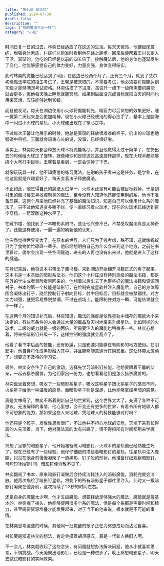 ```yaml
---
title: "第七章 暗影钉"
published: 2024-07-09
draft: false
description: ""
tags: ["我的魔法不太一样"]
category: "小说"
---
```


时间日复一日的过去，林奕已经适应了在这边的生活。每天天微亮，他便起床晨练，增强身体素质，村民们总能准时看到他在路上跑步。回来后便帮着王村长家人干活，渐渐的，他吃的已经是以前的四五倍了。接触魔法后，他的身体也逐渐发生了变化，他能够感觉自己的体力变好，力量变强，身体变得结实。

此时林奕的魔能已经达到了5级，在这边已经两个月了，还有三个月，就到了艾尔初级魔法学院的招生考试了，王馨是被录取的，不需要考试，他必须要将魔能达到10级才能够满足考试资格。林奕估摸了下进度，虽说升一级下一级所需要的魔能就会更多，但他每天晚上睡觉就能冥想，如果到后面没完成目标就把白天的时间也用来冥想，应该能够达到10级。

而且他发现，每天在湖边使用小火球将魔能耗光，精疲力尽后冥想的效果更好，睡一觉第二天起来总会更加精神。现在小火球已经使用的得心应手了，基本上是脑海中一闪过小火球的星轨，小火球便出现在了掌心之中。

不过每次王馨让他展示的时候，他总是表现的释放很艰难的样子，扔出的火球也勉强砸中目标。王馨就会语重心长的说，没事，已经很好啦。

事实上，林奕每天都会释放火球术将魔能耗尽。并且他觉得太过于简单了，在扔出去的时候给火球加了旋转，就像棒球和足球通过高速旋转那样，现在火球术都能够绕个大弯打中目标。王馨若是看到，一定会惊掉了下巴。

就像玩玩具一样，他不知疲倦的练习魔法，在别的孩子看来这是任务，是学业，在他这里就是兴趣爱好了，每天变着法子释放魔法。

不止如此，他觉得自己的魔法太过单一，火球术还是有可能会被目标躲掉，于是到村里的藏书楼去寻找控制类的魔法，至今没有人知道他还能使用别的系，他也不准备显摆，这两个月来他已经补充了基础的魔法知识，知道自己可以使用什么系的魔法了。只不过他知道贪多嚼不烂，便一直练习着火球术，现在的火球术已经达到百步穿杨，一箭双雕这种水平了。

在藏书楼，他找到了一本暗影系的书，这让他兴奋不已，不禁感叹魔法真是太神奇了。还能这样使用，一遍一遍的刷新他的认知。

他突然觉得世界变大了。在原本的世界，人们只为了钱考虑，殊不知，这就像蚂蚁只为了食物忙忙碌碌一辈子。他已经想明白自己为什么会来到这个地方，之前在书里看过，偶尔会出现一些空间隧道，进去的人再也没有出来过，他就是进入了这样的隧道。

在登记完后，他将这本书带出了藏书楼。来到湖边开始翻开书籍正式的看了起来。这本书是一本基础的暗影系法书，他们这个小村庄没有特别高级的魔法书籍，都是在外的学生或者冒险者带回来的。他想着以后出去了也带些好的魔法书籍和资源回村子。书本的第一个技能是暗影钉，在绘制完成星轨并注入魔能后，自己的身体周围会凝练出钉子，随后控制钉子射向目标，射中目标后，目标就会被禁锢住。对方实力越强，就更容易挣脱禁锢。不过在战场上，能限制住对方一瞬，可能结果就会不一样了。

在这两个月的知识补充后，林奕知道，魔法的强度是依靠星轨中储存的魔能大小来决定的，有些有条件的人会通过大量的魔晶及天材地宝来升级星轨。比如同样的火球术，二级的威力就是一级的两倍，所需要注入的魔能也稍微多一些。林奕心想着，将来把暗影钉升级一下，这样控制的强度就会高点了。

他看了看书本后面的技能，还有影遁，只是影遁只能够在有阴影的地方使用。在阴影中，他自身将化成黑影融入其中，并且能够随意通行在阴影里。这让林奕太激动了，想要迫不及待的学习它。

最终，林奕安奈住了自己的激动，选择先学习暗影钉技能。他想要跟着王馨的父亲，一起去猎杀魔兽，为他们家出一份力，也想看看他们是怎么猎杀魔兽的。

林奕盘坐着冥想，吸收了一些暗影系星子，吸收这种星子跟火系星子的感觉不同，火系星子给他一种温暖的感觉，而暗影星子则是深邃，让他能够掌控黑暗的感觉。

真是太神奇了，林奕不断着刷新自己的世界观，这个世界太大了，充满了各种不可思议，无法解释的事情，他心里想，会不会还有更多的世界，有着令所有地球人都不可想象的能力，那如果这些人来地球，凭地球人的科技能够对付吗？

他还只是个孩子，发散性思维很广，不过他并不担心地球的安危，天塌下来有长得高的人先顶着。当下，他对魔法真的太有兴趣了，恨不得把所有时间都用来学魔法。

冥想了足够的暗影星子，他开始准备练习暗影钉，火球术的星轨他已经熟能生巧了，现在已经有了一些经验。他仔仔细细的描绘着暗影钉的星轨，往星轨中注入魔能，只见在他身前慢慢凝聚了一道黑影，钉子般的形状，他准备仔细观察暗影钉，可短短1秒的时间，暗影钉便消散不见了。

林奕翻阅了书本，原来暗影钉凝聚后会持续消耗注入的暗影魔能，消耗完就会消散。他再次描绘了暗影钉星轨，将剩下的所有暗影星子都往里注入。此时又一根暗影钉凝聚在他身前，这次持续了1.2秒的时间左右。

还是自身的魔能太少啊，他才五级魔能，想要释放足够强大的魔法，魔能就是最基本的，林奕摇了摇头，他能够使用很多个系的魔法，但是每个系都是需要时间和精力，甚至需要资源堆叠才能发展起来，对于当下的他来说，根本就是不可能的事情。

在林奕思考这些的时候，其他同一批觉醒的孩子正在为冥想成功而沾沾自喜。

村长要是知道林奕的想法，肯定会摸着胡须感叹，真是一代新人换旧人啊。

不一会儿，林奕就收起了这些念头，有问题就想办法解决问题，他从小就喜欢思考，不惧挑战。今天凝聚出暗影钉，已经是一种进步了，晚上冥想暗影星子，明天去试试暗影钉的实际效果。